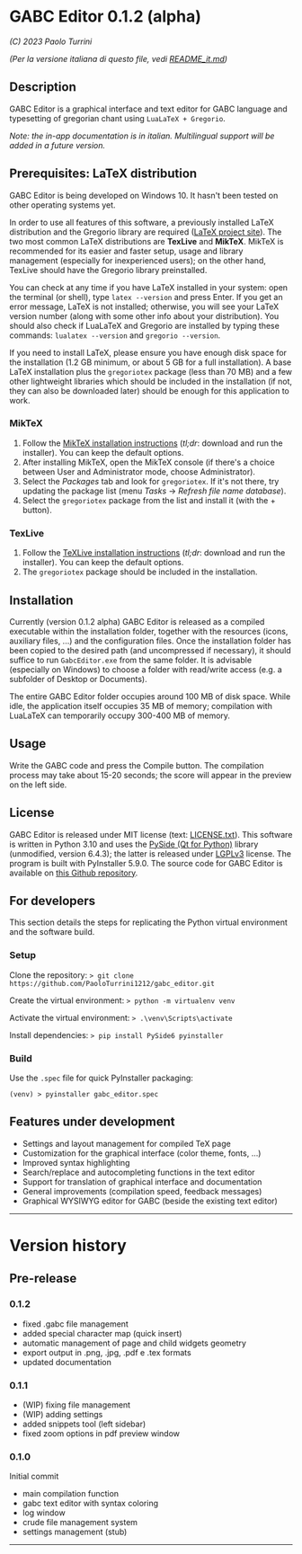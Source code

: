# GABC Editor 0.1.2 (alpha)

_(C) 2023 Paolo Turrini_

_(Per la versione italiana di questo file, vedi [README_it.md](./README_it.md))_

## Description

GABC Editor is a graphical interface and text editor for GABC language and typesetting of gregorian chant using `LuaLaTeX + Gregorio`.

_Note: the in-app documentation is in italian. Multilingual support will be added in a future version._

## Prerequisites: LaTeX distribution

GABC Editor is being developed on Windows 10. It hasn't been tested on other operating systems yet.

In order to use all features of this software, a previously installed LaTeX distribution and the Gregorio library are required ([LaTeX project site](https://www.latex-project.org/get/)). The two most common LaTeX distributions are **TexLive** and **MikTeX**. MikTeX is recommended for its easier and faster setup, usage and library management (especially for inexperienced users); on the other hand, TexLive should have the Gregorio library preinstalled.

You can check at any time if you have LaTeX installed in your system: open the terminal (or shell), type `latex --version` and press Enter. If you get an error message, LaTeX is not installed; otherwise, you will see your LaTeX version number (along with some other info about your distribution). You should also check if LuaLaTeX and Gregorio are installed by typing these commands: `lualatex --version` and `gregorio --version`.

If you need to install LaTeX, please ensure you have enough disk space for the installation (1.2 GB minimum, or about 5 GB for a full installation).
A base LaTeX installation plus the `gregoriotex` package (less than 70 MB) and a few other lightweight libraries which should be included in the installation (if not, they can also be downloaded later) should be enough for this application to work.

### MikTeX

1. Follow the [MikTeX installation instructions](https://miktex.org/howto/install-miktex) (_tl;dr_: download and run the installer). You can keep the default options.
2. After installing MikTeX, open the MikTeX console (if there's a choice between User and Administrator mode, choose Administrator).
3. Select the _Packages_ tab and look for `gregoriotex`. If it's not there, try updating the package list (menu _Tasks_ -> _Refresh file name database_).
4. Select the `gregoriotex` package from the list and install it (with the + button).

### TexLive

1. Follow the [TeXLive installation instructions](https://www.tug.org/texlive/windows.html) (_tl;dr_: download and run the installer). You can keep the default options.
2. The `gregoriotex` package should be included in the installation.

## Installation

Currently (version 0.1.2 alpha) GABC Editor is released as a compiled executable within the installation folder, together with the resources (icons, auxiliary files, ...) and the configuration files. Once the installation folder has been copied to the desired path (and uncompressed if necessary), it should suffice to run `GabcEditor.exe` from the same folder. It is advisable (especially on Windows) to choose a folder with read/write access (e.g. a subfolder of Desktop or Documents).

The entire GABC Editor folder occupies around 100 MB of disk space. While idle, the application itself occupies 35 MB of memory; compilation with LuaLaTeX can temporarily occupy 300-400 MB of memory.

## Usage

Write the GABC code and press the Compile button. The compilation process may take about 15-20 seconds; the score will appear in the preview on the left side.

## License

GABC Editor is released under MIT license (text: [LICENSE.txt](./LICENSE.txt)).
This software is written in Python 3.10 and uses the [PySide (Qt for Python)](https://www.qt.io/qt-for-python) library (unmodified, version 6.4.3); the latter is released under [LGPLv3](https://www.gnu.org/licenses/lgpl-3.0.html) license.
The program is built with PyInstaller 5.9.0.
The source code for GABC Editor is available on [this Github repository](https://github.com/PaoloTurrini1212/gabc_editor).

## For developers

This section details the steps for replicating the Python virtual environment and the software build.

### Setup

Clone the repository: `> git clone https://github.com/PaoloTurrini1212/gabc_editor.git`

Create the virtual environment: `> python -m virtualenv venv`

Activate the virtual environment: `> .\venv\Scripts\activate`

Install dependencies: `> pip install PySide6 pyinstaller`

### Build

Use the `.spec` file for quick PyInstaller packaging:

`(venv) > pyinstaller gabc_editor.spec`

## Features under development

- Settings and layout management for compiled TeX page
- Customization for the graphical interface (color theme, fonts, ...)
- Improved syntax highlighting
- Search/replace and autocompleting functions in the text editor
- Support for translation of graphical interface and documentation
- General improvements (compilation speed, feedback messages)
- Graphical WYSIWYG editor for GABC (beside the existing text editor)

---

# Version history

## Pre-release

### 0.1.2

- fixed .gabc file management
- added special character map (quick insert)
- automatic management of page and child widgets geometry
- export output in .png, .jpg, .pdf e .tex formats
- updated documentation

### 0.1.1

- (WIP) fixing file management
- (WIP) adding settings
- added snippets tool (left sidebar)
- fixed zoom options in pdf preview window

### 0.1.0
Initial commit
- main compilation function
- gabc text editor with syntax coloring
- log window
- crude file management system
- settings management (stub)

---
